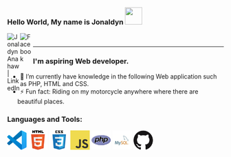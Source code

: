 ### Hello World, My name is Jonaldyn  <img width="40" height="40" src="https://github.com/TheDudeThatCode/TheDudeThatCode/blob/master/Assets/Earth.gif"> 

<a href="https://www.linkedin.com/in/jonaldyn-anahaw-528a91126/"><img align="left" alt="JonaldynAnahaw | LinkedIn" width="30px" src="https://cdn.jsdelivr.net/npm/simple-icons@v3/icons/linkedin.svg" /></a>
<a href="https://fb.com/jonaldyn.anahaw"><img align="left" alt="Facebook" width="30px" src="https://cdn.jsdelivr.net/npm/simple-icons@v3/icons/facebook.svg" />
</a>
<br/>

 -----
### I'm aspiring Web developer. <br>

- 🌱 I’m currently have knowledge in the following Web application such as PHP, HTML and CSS. <br>
- ⚡ Fun fact: Riding on my motorcycle anywhere where there are beautiful places.

### Languages and Tools:
<img src="https://raw.githubusercontent.com/github/explore/80688e429a7d4ef2fca1e82350fe8e3517d3494d/topics/visual-studio-code/visual-studio-code.png" width="45" height="45" line-spacing="3px">  <img src="https://raw.githubusercontent.com/github/explore/80688e429a7d4ef2fca1e82350fe8e3517d3494d/topics/html/html.png" width="45" height="45">  <img src="https://raw.githubusercontent.com/github/explore/80688e429a7d4ef2fca1e82350fe8e3517d3494d/topics/css/css.png" width="45" height="45">  <img  src="https://raw.githubusercontent.com/github/explore/80688e429a7d4ef2fca1e82350fe8e3517d3494d/topics/javascript/javascript.png" width="45" height="45">  <img src="https://raw.githubusercontent.com/github/explore/ccc16358ac4530c6a69b1b80c7223cd2744dea83/topics/php/php.png" width="45" height="45">  <img src="https://raw.githubusercontent.com/github/explore/80688e429a7d4ef2fca1e82350fe8e3517d3494d/topics/mysql/mysql.png" width="45" height="45">  <img src="https://raw.githubusercontent.com/github/explore/78df643247d429f6cc873026c0622819ad797942/topics/github/github.png" width="45" height="45"/>
